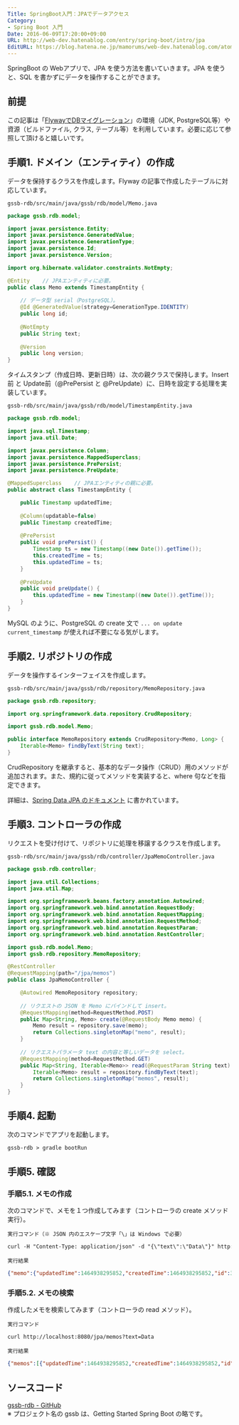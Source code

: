 ```yaml
---
Title: SpringBoot入門：JPAでデータアクセス
Category:
- Spring Boot 入門
Date: 2016-06-09T17:20:00+09:00
URL: http://web-dev.hatenablog.com/entry/spring-boot/intro/jpa
EditURL: https://blog.hatena.ne.jp/mamorums/web-dev.hatenablog.com/atom/entry/10328749687179107669
---
```


SpringBoot の Webアプリで、JPA を使う方法を書いていきます。JPA を使うと、SQL を書かずにデータを操作することができます。


## 前提
この記事は「[FlywayでDBマイグレーション](/entry/spring-boot/intro/flyway)」の環境（JDK, PostgreSQL等）や資源（ビルドファイル, クラス, テーブル等）を利用しています。必要に応じて参照して頂けると嬉しいです。


## 手順1. ドメイン（エンティティ）の作成
データを保持するクラスを作成します。Flyway の記事で作成したテーブルに対応しています。

`gssb-rdb/src/main/java/gssb/rdb/model/Memo.java`

```java
package gssb.rdb.model;

import javax.persistence.Entity;
import javax.persistence.GeneratedValue;
import javax.persistence.GenerationType;
import javax.persistence.Id;
import javax.persistence.Version;

import org.hibernate.validator.constraints.NotEmpty;

@Entity    // JPAエンティティに必要。
public class Memo extends TimestampEntity {
    
    // データ型 serial（PostgreSQL）。
    @Id @GeneratedValue(strategy=GenerationType.IDENTITY)
    public long id;
    
    @NotEmpty
    public String text;
    
    @Version
    public long version;    
}
```

タイムスタンプ（作成日時、更新日時）は、次の親クラスで保持します。Insert前 と Update前（@PrePersist と @PreUpdate）に、日時を設定する処理を実装しています。

`gssb-rdb/src/main/java/gssb/rdb/model/TimestampEntity.java`

```java
package gssb.rdb.model;

import java.sql.Timestamp;
import java.util.Date;

import javax.persistence.Column;
import javax.persistence.MappedSuperclass;
import javax.persistence.PrePersist;
import javax.persistence.PreUpdate;

@MappedSuperclass    // JPAエンティティの親に必要。
public abstract class TimestampEntity {

    public Timestamp updatedTime;
    
    @Column(updatable=false)
    public Timestamp createdTime;
    
    @PrePersist
    public void prePersist() {
        Timestamp ts = new Timestamp((new Date()).getTime());
        this.createdTime = ts;
        this.updatedTime = ts;
    }
    
    @PreUpdate
    public void preUpdate() {
        this.updatedTime = new Timestamp((new Date()).getTime());
    }
}
```

MySQL のように、PostgreSQL の create 文で `... on update current_timestamp` が使えれば不要になる気がします。


## 手順2. リポジトリの作成
データを操作するインターフェイスを作成します。

`gssb-rdb/src/main/java/gssb/rdb/repository/MemoRepository.java`

```java
package gssb.rdb.repository;

import org.springframework.data.repository.CrudRepository;

import gssb.rdb.model.Memo;

public interface MemoRepository extends CrudRepository<Memo, Long> {
    Iterable<Memo> findByText(String text);
}
```

CrudRepository を継承すると、基本的なデータ操作（CRUD）用のメソッドが追加されます。また、規約に従ってメソッドを実装すると、where 句などを指定できます。

詳細は、[Spring Data JPA のドキュメント](http://docs.spring.io/spring-data/jpa/docs/current/reference/html/) に書かれています。


## 手順3. コントローラの作成
リクエストを受け付けて、リポジトリに処理を移譲するクラスを作成します。

`gssb-rdb/src/main/java/gssb/rdb/controller/JpaMemoController.java`

```java
package gssb.rdb.controller;

import java.util.Collections;
import java.util.Map;

import org.springframework.beans.factory.annotation.Autowired;
import org.springframework.web.bind.annotation.RequestBody;
import org.springframework.web.bind.annotation.RequestMapping;
import org.springframework.web.bind.annotation.RequestMethod;
import org.springframework.web.bind.annotation.RequestParam;
import org.springframework.web.bind.annotation.RestController;

import gssb.rdb.model.Memo;
import gssb.rdb.repository.MemoRepository;

@RestController
@RequestMapping(path="/jpa/memos")
public class JpaMemoController {

    @Autowired MemoRepository repository;
    
    // リクエストの JSON を Memo にバインドして insert。
    @RequestMapping(method=RequestMethod.POST)
    public Map<String, Memo> create(@RequestBody Memo memo) {
        Memo result = repository.save(memo);
        return Collections.singletonMap("memo", result);
    }
    
    // リクエストパラメータ text の内容と等しいデータを select。
    @RequestMapping(method=RequestMethod.GET)
    public Map<String, Iterable<Memo>> read(@RequestParam String text) {
        Iterable<Memo> result = repository.findByText(text);
        return Collections.singletonMap("memos", result);
    }
}

```


## 手順4. 起動
次のコマンドでアプリを起動します。

```txt
gssb-rdb > gradle bootRun
```


## 手順5. 確認
### 手順5.1. メモの作成
次のコマンドで、メモを１つ作成してみます（コントローラの create メソッド実行）。

`実行コマンド（※ JSON 内のエスケープ文字「\」は Windows で必要）`

```txt
curl -H "Content-Type: application/json" -d "{\"text\":\"Data\"}" http://localhost:8080/jpa/memos -X POST
```

`実行結果`

```json
{"memo":{"updatedTime":1464938295852,"createdTime":1464938295852,"id":3,"text":"Data","version":0}}
```

### 手順5.2. メモの検索
作成したメモを検索してみます（コントローラの read メソッド）。

`実行コマンド`

```txt
curl http://localhost:8080/jpa/memos?text=Data
```

`実行結果`

```json
{"memos":[{"updatedTime":1464938295852,"createdTime":1464938295852,"id":3,"text":"Data","version":0}]}
```


## ソースコード
[gssb-rdb - GitHub](https://github.com/mamorum/blog/tree/master/code/gssb-rdb)  
※ プロジェクト名の gssb は、Getting Started Spring Boot の略です。

